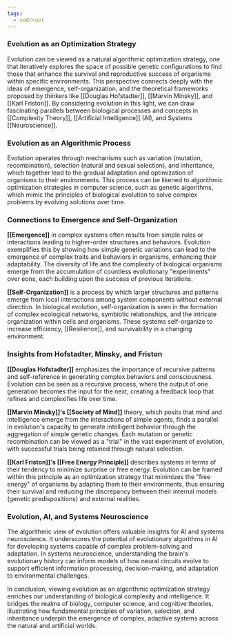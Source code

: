 ```yaml
---
tags:
  - sod/root
---
```


### Evolution as an Optimization Strategy

Evolution can be viewed as a natural algorithmic optimization strategy, one that iteratively explores the space of possible genetic configurations to find those that enhance the survival and reproductive success of organisms within specific environments. This perspective connects deeply with the ideas of emergence, self-organization, and the theoretical frameworks proposed by thinkers like [[Douglas Hofstadter]], [[Marvin Minsky]], and [[Karl Friston]]. By considering evolution in this light, we can draw fascinating parallels between biological processes and concepts in [[Complexity Theory]], [[Artificial Intelligence]] (AI), and Systems [[Neuroscience]].

### Evolution as an Algorithmic Process

Evolution operates through mechanisms such as variation (mutation, recombination), selection (natural and sexual selection), and inheritance, which together lead to the gradual adaptation and optimization of organisms to their environments. This process can be likened to algorithmic optimization strategies in computer science, such as genetic algorithms, which mimic the principles of biological evolution to solve complex problems by evolving solutions over time.

### Connections to Emergence and Self-Organization

**[[Emergence]]** in complex systems often results from simple rules or interactions leading to higher-order structures and behaviors. Evolution exemplifies this by showing how simple genetic variations can lead to the emergence of complex traits and behaviors in organisms, enhancing their adaptability. The diversity of life and the complexity of biological organisms emerge from the accumulation of countless evolutionary "experiments" over eons, each building upon the success of previous iterations.

**[[Self-Organization]]** is a process by which larger structures and patterns emerge from local interactions among system components without external direction. In biological evolution, self-organization is seen in the formation of complex ecological networks, symbiotic relationships, and the intricate organization within cells and organisms. These systems self-organize to increase efficiency, [[Resilience]], and survivability in a changing environment.

### Insights from Hofstadter, Minsky, and Friston

**[[Douglas Hofstadter]]** emphasizes the importance of recursive patterns and self-reference in generating complex behaviors and consciousness. Evolution can be seen as a recursive process, where the output of one generation becomes the input for the next, creating a feedback loop that refines and complexifies life over time.

**[[Marvin Minsky]]'s [[Society of Mind]]** theory, which posits that mind and intelligence emerge from the interactions of simple agents, finds a parallel in evolution's capacity to generate intelligent behavior through the aggregation of simple genetic changes. Each mutation or genetic recombination can be viewed as a "trial" in the vast experiment of evolution, with successful trials being retained through natural selection.

**[[Karl Friston]]'s [[Free Energy Principle]]** describes systems in terms of their tendency to minimize surprise or free energy. Evolution can be framed within this principle as an optimization strategy that minimizes the "free energy" of organisms by adapting them to their environments, thus ensuring their survival and reducing the discrepancy between their internal models (genetic predispositions) and external realities.

### Evolution, AI, and Systems Neuroscience

The algorithmic view of evolution offers valuable insights for AI and systems neuroscience. It underscores the potential of evolutionary algorithms in AI for developing systems capable of complex problem-solving and adaptation. In systems neuroscience, understanding the brain's evolutionary history can inform models of how neural circuits evolve to support efficient information processing, decision-making, and adaptation to environmental challenges.

In conclusion, viewing evolution as an algorithmic optimization strategy enriches our understanding of biological complexity and intelligence. It bridges the realms of biology, computer science, and cognitive theories, illustrating how fundamental principles of variation, selection, and inheritance underpin the emergence of complex, adaptive systems across the natural and artificial worlds.